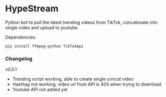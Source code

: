 # HypeStream

Python bot to pull the latest trending videos from TikTok, concatonate into single video and upload to youtube.

Dependencies:

```
pip install ffmpeg-python TikTokApi
```

### Changelog

v0.0.1

- Trending script working, able to create single concat video
- Hashtag not working, video url from API is 403 when trying to download
- Youtube API not added yet

